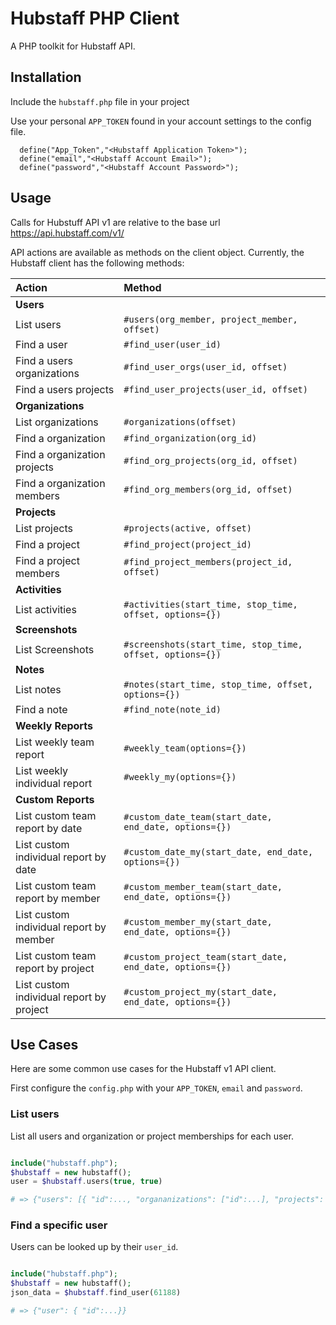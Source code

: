 # Hubstaff PHP Client

A PHP toolkit for Hubstaff API.

## Installation

Include the ```hubstaff.php``` file in your project

Use your personal ```APP_TOKEN``` found in your account settings to the config file.
```
  define("App_Token","<Hubstaff Application Token>");
  define("email","<Hubstaff Account Email>");
  define("password","<Hubstaff Account Password>");
```
## Usage

Calls for Hubstuff API v1 are relative to the base url https://api.hubstaff.com/v1/

API actions are available as methods on the client object. Currently, the Hubstaff client has the following methods:

| Action               	                   | Method             					                             |
|:-----------------------------------------|:----------------------------------------------------------|
| **Users**                                |                   					                               |
| List users          	                   | `#users(org_member, project_member, offset)`              |
| Find a user          	                   | `#find_user(user_id)`                                     |
| Find a users organizations    	         | `#find_user_orgs(user_id, offset)`                        |
| Find a users projects                    | `#find_user_projects(user_id, offset)`                    |
| **Organizations**                        |                   					                               |
| List organizations                       | `#organizations(offset)`                                  |
| Find a organization                      | `#find_organization(org_id)`                              |
| Find a organization projects 	           | `#find_org_projects(org_id, offset)`                      |
| Find a organization members              | `#find_org_members(org_id, offset)`                       |
| **Projects**                             |                   					                               |
| List projects                            | `#projects(active, offset)`                               |
| Find a project                           | `#find_project(project_id)`                               |
| Find a project members                   | `#find_project_members(project_id, offset)`               |
| **Activities**                           |                   					                               |
| List activities                          | `#activities(start_time, stop_time, offset, options={})`  |
| **Screenshots**                          |                    					                             | 
| List Screenshots                         | `#screenshots(start_time, stop_time, offset, options={})` |
| **Notes**                                |                   					                               |
| List notes                               | `#notes(start_time, stop_time, offset, options={})`       |
| Find a note                              | `#find_note(note_id)`                                     |
| **Weekly Reports**                       |                   					                               |
| List weekly team report                  | `#weekly_team(options={})`                                |
| List weekly individual report            | `#weekly_my(options={})`                                  |
| **Custom Reports**                       |                   					                               |
| List custom team report by date          | `#custom_date_team(start_date, end_date, options={})`     |
| List custom individual report by date    | `#custom_date_my(start_date, end_date, options={})`       |
| List custom team report by member        | `#custom_member_team(start_date, end_date, options={})`   |
| List custom individual report by member  | `#custom_member_my(start_date, end_date, options={})`     |
| List custom team report by project       | `#custom_project_team(start_date, end_date, options={})`  |
| List custom individual report by project | `#custom_project_my(start_date, end_date, options={})`    |

## Use Cases

Here are some common use cases for the Hubstaff v1 API client.

First configure the ``config.php`` with your ``APP_TOKEN``, ``email`` and ``password``.

### List users

List all users and organization or project memberships for each user.

```PHP

include("hubstaff.php");
$hubstaff = new hubstaff();
user = $hubstaff.users(true, true)

# => {"users": [{ "id":..., "organanizations": ["id":...], "projects": ["id":...]}]}

```

### Find a specific user

Users can be looked up by their ``user_id``.

```PHP

include("hubstaff.php");
$hubstaff = new hubstaff();
json_data = $hubstaff.find_user(61188)

# => {"user": { "id":...}}

```
